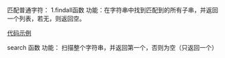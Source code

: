 匹配普通字符：
1.findall函数
功能：在字符串中找到匹配到的所有子串，并返回一个列表，若无，则返回空。

[代码示例](/Python-Project-To-blocked-brute-force-cracking-password/源代码库/re_findall_ex.py)


search 函数
功能：
扫描整个字符串，并返回第一个，否则为空（只返回一个）
